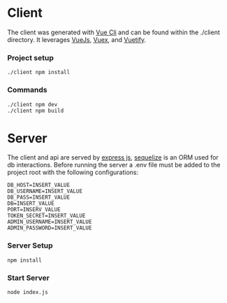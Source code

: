 # Client
The client was generated with [Vue Cli](https://cli.vuejs.org/) and can be found within the ./client directory. It leverages [VueJs](https://vuejs.org/), [Vuex](https://vuex.vuejs.org/), and [Vuetify](https://vuetifyjs.com/en/).

### Project setup
```
./client npm install
```

### Commands
```
./client npm dev
./client npm build
```

# Server
The client and api are served by [express js](https://expressjs.com/), [sequelize](https://sequelize.org/master/) is an ORM used for db interactions. Before running the server a .env file must be added to the project root with the following configurations:

```
DB_HOST=INSERT_VALUE
DB_USERNAME=INSERT_VALUE
DB_PASS=INSERT_VALUE
DB=INSERT_VALUE
PORT=INSERV_VALUE
TOKEN_SECRET=INSERT_VALUE
ADMIN_USERNAME=INSERT_VALUE
ADMIN_PASSWORD=INSERT_VALUE
```

### Server Setup
```
npm install
```

### Start Server
```
node index.js
```
